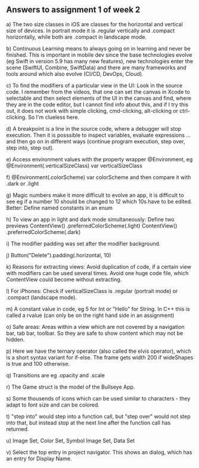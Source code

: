 Answers to assignment 1 of week 2
---------------------------------

a) The two size classes in iOS are classes for the horizontal and vertical size of devices. In portrait mode it is .regular vertically and .compact horizontally, while both are .compact in landscape mode.

b) Continuous Learning means to always going on in learning and never be finished. This is important in mobile dev since the base technologies evolve (eg Swift in version 5.9 has many new features), new technologies enter the scene (SwiftUI, Combine, SwiftData) and there are many frameworks and tools around which also evolve (CI/CD, DevOps, Cloud).

c) To find the modifiers of a particular view in the UI: Look in the source code. I remember from the videos, that one can set the canvas in Xcode to selectable and then select elements of the UI in the canvas and find, where they are in the code editor, but I cannot find info about this, and if I try this out, it does not work with simple clicking, cmd-clicking, alt-clicking or ctrl-clicking. So I'm clueless here.

d) A breakpoint is a line in the source code, where a debugger will stop execution. Then it is posssible to inspect variables, evaluate expressions ... and then go on in different ways (continue program execution, step over, step into, step out).

e) Access environment values with the property wrapper @Environment, eg @Environment(\.verticalSizeClass) var verticalSizeClass

f) @Environment(\.colorScheme) var colorScheme and then compare it with .dark or .light

g) Magic numbers make it more difficult to evolve an app, it is difficult to see eg if a number 10 should be changed to 12 which 10s have to be edited. Better: Define named constants in an enum

h) To view an app in light and dark mode simultaneously: Define two previews 
ContentView()
      .preferredColorScheme(.light)
ContentView()
      .preferredColorScheme(.dark)

i) The modifier padding was set after the modifier background.

j) Button("Delete").padding(.horizontal, 10)

k) Reasons for extracting views: Avoid duplication of code, if a certain view with modifiers can be used several times. Avoid one huge code file, which ContentView could become without extracting.

l) For iPhones: Check if verticalSizeClass is .regular (portrait mode) or .compact (landscape mode).

m) A constant value in code, eg 5 for Int or "Hello" for String. In C++ this is called a rvalue (can only be on the right hand side in an assignment)

o) Safe areas: Areas within a view which are not covered by a navigation bar, tab bar, toolbar. So they are safe to show content which may not be hidden.

p) Here we have the ternary operator (also called the elvis operator), which is a short syntax variant for if-else. The frame gets width 200 if wideShapes is true and 100 otherwise.

q) Transitions are eg .opacity and .scale

r) The Game struct is the model of the Bullseye App.

s) Some thousends of icons which can be used similar to characters - they adapt to font size and can be colored.

t) "step into" would step into a function call, but "step over" would not step into that, but instead stop at the next line after the function call has returned.

u) Image Set, Color Set, Symbol Image Set, Data Set

v) Select the top entry in project navigator. This shows an dialog, which has an entry for Display Name.



    




